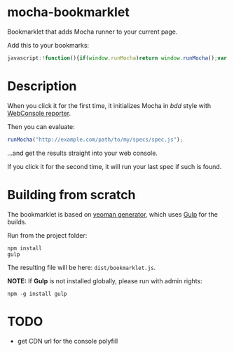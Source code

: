mocha-bookmarklet
=================

Bookmarklet that adds Mocha runner to your current page.

Add this to your bookmarks:

```javascript
javascript:!function(){if(window.runMocha)return window.runMocha();var o="//cdnjs.cloudflare.com/ajax/libs/",n={chai:o+"chai/1.9.1/chai.min.js",mochaCSS:o+"mocha/1.20.1/mocha.css",mochaJS:o+"mocha/1.20.1/mocha.js",jquery:o+"jquery/1.11.1/jquery.min.js",webconsole:"//eeroan.github.io/WebConsole-reporter/WebConsole.js"},c={el:function(o,n){var c,e=document.createElement(o);for(c in n)e[c]=n[c];document.head.appendChild(e)},jquery:function(){window.$||c.el("SCRIPT",{src:n.jquery})},chai:function(o){c.el("SCRIPT",{src:n.chai,onload:function(){o(window.chai)}})},mocha:function(o){c.el("SCRIPT",{src:n.mochaJS,onload:function(){o(window.mocha)}})},webconsole:function(o){c.el("SCRIPT",{src:n.webconsole,onload:function(){o(window.WebConsole)}})}};c.chai(function(o){o.should()}),c.webconsole(function(o){c.mocha(function(n){var e;n.setup({ui:"bdd",reporter:o}),n.checkLeaks(),n.globals(["jQuery"]),window.runMocha=function(o,i){if(e=o||e,!e)return console.error("no spec to run");i!==!1&&(e+="?rnd="+Math.random());var a=window.mocha.suite.suites;a.splice(0,a.length),c.el("SCRIPT",{src:e,onload:function(){n.run()}})},window.console&&console.info&&console.info("mocha bookmarklet is running")})})}();
```

# Description

When you click it for the first time, it initializes Mocha in *bdd* style with [WebConsole reporter](https://github.com/eeroan/WebConsole-reporter).

Then you can evaluate:

```javascript
runMocha("http://example.com/path/to/my/specs/spec.js");
```

...and get the results straight into your web console.

If you click it for the second time, it will run your last spec if such is found.

# Building from scratch

The bookmarklet is based on [yeoman generator](https://github.com/passy/generator-bookmarklet), which uses [Gulp](http://gulpjs.com/) for the builds.

Run from the project folder:
```shell
npm install
gulp
```

The resulting file will be here: ```dist/bookmarklet.js```.

**NOTE:** If **Gulp** is not installed globally, please run with admin rights:

```shell
npm -g install gulp
```

# TODO

* get CDN url for the console polyfill

